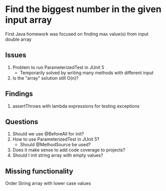 # Find the biggest number in the given input array
First Java homework was focused on finding max value(s) from input double array

## Issues
1. Problem to run ParameterizedTest in JUnit 5
	* Temporarily solved by writing many methods with different input
2. Is the "array" solution still O(n)?

## Findings
1. assertThrows with lambda expressions for testing exceptions

## Questions
1. Should we use @BeforeAll for init?
2. How to use ParameterizedTest in JUnit 5?
	* Should @MethodSource be used?
3. Does it make sense to add code coverage to projects?
4. Should I init string array with empty values?

## Missing functionality
Order String array with lower case values


